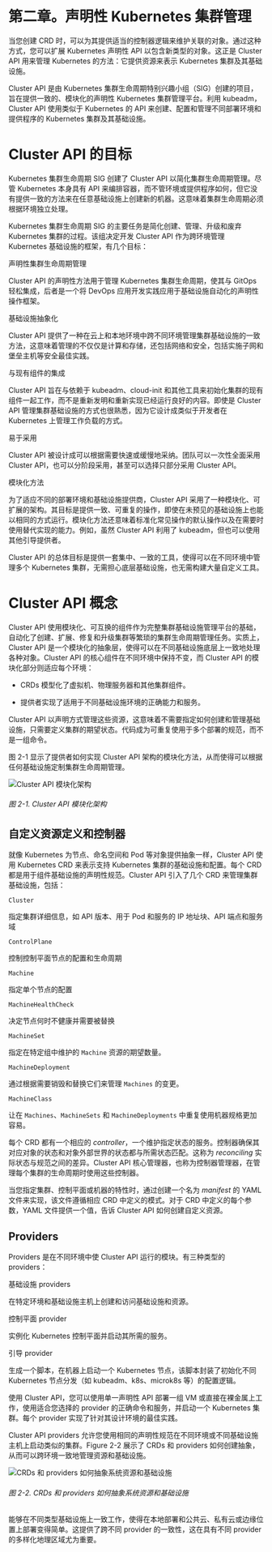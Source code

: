 # 第二章。声明性 Kubernetes 集群管理

当您创建 CRD 时，可以为其提供适当的控制器逻辑来维护关联的对象。通过这种方式，您可以扩展 Kubernetes 声明性 API 以包含新类型的对象。这正是 Cluster API 用来管理 Kubernetes 的方法：它提供资源来表示 Kubernetes 集群及其基础设施。

Cluster API 是由 Kubernetes 集群生命周期特别兴趣小组（SIG）创建的项目，旨在提供一致的、模块化的声明性 Kubernetes 集群管理平台。利用 kubeadm，Cluster API 使用类似于 Kubernetes 的 API 来创建、配置和管理不同部署环境和提供程序的 Kubernetes 集群及其基础设施。

# Cluster API 的目标

Kubernetes 集群生命周期 SIG 创建了 Cluster API 以简化集群生命周期管理。尽管 Kubernetes 本身具有 API 来编排容器，而不管环境或提供程序如何，但它没有提供一致的方法来在任意基础设施上创建新的机器。这意味着集群生命周期必须根据环境独立处理。

Kubernetes 集群生命周期 SIG 的主要任务是简化创建、管理、升级和废弃 Kubernetes 集群的过程。该组决定开发 Cluster API 作为跨环境管理 Kubernetes 基础设施的框架，有几个目标：

声明性集群生命周期管理

Cluster API 的声明性方法用于管理 Kubernetes 集群生命周期，使其与 GitOps 轻松集成，后者是一个将 DevOps 应用开发实践应用于基础设施自动化的声明性操作框架。

基础设施抽象化

Cluster API 提供了一种在云上和本地环境中跨不同环境管理集群基础设施的一致方法，这意味着管理的不仅仅是计算和存储，还包括网络和安全，包括实施子网和堡垒主机等安全最佳实践。

与现有组件的集成

Cluster API 旨在与依赖于 kubeadm、cloud-init 和其他工具来初始化集群的现有组件一起工作，而不是重新发明和重新实现已经运行良好的内容。即使是 Cluster API 管理集群基础设施的方式也很熟悉，因为它设计成类似于开发者在 Kubernetes 上管理工作负载的方式。

易于采用

Cluster API 被设计成可以根据需要快速或缓慢地采纳。团队可以一次性全面采用 Cluster API，也可以分阶段采用，甚至可以选择只部分采用 Cluster API。

模块化方法

为了适应不同的部署环境和基础设施提供商，Cluster API 采用了一种模块化、可扩展的架构。其目标是提供一致、可重复的操作，即使在未预见的基础设施上也能以相同的方式运行。模块化方法还意味着标准化常见操作的默认操作以及在需要时使用替代实现的能力。例如，虽然 Cluster API 利用了 kubeadm，但也可以使用其他引导提供者。

Cluster API 的总体目标是提供一套集中、一致的工具，使得可以在不同环境中管理多个 Kubernetes 集群，无需担心底层基础设施，也无需构建大量自定义工具。

# Cluster API 概念

Cluster API 使用模块化、可互换的组件作为完整集群基础设施管理平台的基础，自动化了创建、扩展、修复和升级集群等繁琐的集群生命周期管理任务。实质上，Cluster API 是一个模块化的抽象层，使得可以在不同基础设施底层上一致地处理各种对象。Cluster API 的核心组件在不同环境中保持不变，而 Cluster API 的模块化部分则适应每个环境：

+   CRDs 模型化了虚拟机、物理服务器和其他集群组件。

+   提供者实现了适用于不同基础设施环境的正确能力和服务。

Cluster API 以声明方式管理这些资源，这意味着不需要指定如何创建和管理基础设施，只需要定义集群的期望状态。代码成为可重复使用于多个部署的规范，而不是一组命令。

图 2-1 显示了提供者如何实现 Cluster API 架构的模块化方法，从而使得可以根据任何基础设施定制集群生命周期管理。

![Cluster API 模块化架构](img/cdkm_0201.png)

###### 图 2-1\. Cluster API 模块化架构

## 自定义资源定义和控制器

就像 Kubernetes 为节点、命名空间和 Pod 等对象提供抽象一样，Cluster API 使用 Kubernetes CRD 来表示支持 Kubernetes 集群的基础设施和配置。每个 CRD 都是用于组件基础设施的声明性规范。Cluster API 引入了几个 CRD 来管理集群基础设施，包括：

`Cluster`

指定集群详细信息，如 API 版本、用于 Pod 和服务的 IP 地址块、API 端点和服务域

`ControlPlane`

控制控制平面节点的配置和生命周期

`Machine`

指定单个节点的配置

`MachineHealthCheck`

决定节点何时不健康并需要被替换

`MachineSet`

指定在特定组中维护的 `Machine` 资源的期望数量。

`MachineDeployment`

通过根据需要销毁和替换它们来管理 `Machines` 的变更。

`MachineClass`

让在 `Machines`、`MachineSets` 和 `MachineDeployments` 中重复使用机器规格更加容易。

每个 CRD 都有一个相应的 *controller*，一个维护指定状态的服务。控制器确保其对应对象的状态和对象外部世界的状态都与所需状态匹配。这称为 *reconciling* 实际状态与规范之间的差异。Cluster API 核心管理器，也称为控制器管理器，在管理每个集群的生命周期时使用这些控制器。

当您指定集群、控制平面或机器的特性时，通过创建一个名为 *manifest* 的 YAML 文件来实现，该文件遵循相应 CRD 中定义的模式。对于 CRD 中定义的每个参数，YAML 文件提供一个值，告诉 Cluster API 如何创建自定义资源。

## Providers

Providers 是在不同环境中使 Cluster API 运行的模块。有三种类型的 providers：

基础设施 providers

在特定环境和基础设施主机上创建和访问基础设施和资源。

控制平面 provider

实例化 Kubernetes 控制平面并启动其所需的服务。

引导 provider

生成一个脚本，在机器上启动一个 Kubernetes 节点，该脚本封装了初始化不同 Kubernetes 节点分发（如 kubeadm、k8s、microk8s 等）的配置逻辑。

使用 Cluster API，您可以使用单一声明性 API 部署一组 VM 或直接在裸金属上工作，使用适合您选择的 provider 的正确命令和服务，并启动一个 Kubernetes 集群。每个 provider 实现了针对其设计环境的最佳实践。

Cluster API providers 允许您使用相同的声明性规范在不同环境或不同基础设施主机上启动类似的集群。Figure 2-2 展示了 CRDs 和 providers 如何创建抽象，从而可以跨环境一致地管理资源和基础设施。

![CRDs 和 providers 如何抽象系统资源和基础设施](img/cdkm_0202.png)

###### 图 2-2\. CRDs 和 providers 如何抽象系统资源和基础设施

能够在不同类型基础设施上一致工作，使得在本地部署和公共云、私有云或边缘位置上部署变得简单。这提供了跨不同 provider 的一致性，这在具有不同 provider 的多样化地理区域尤为重要。
